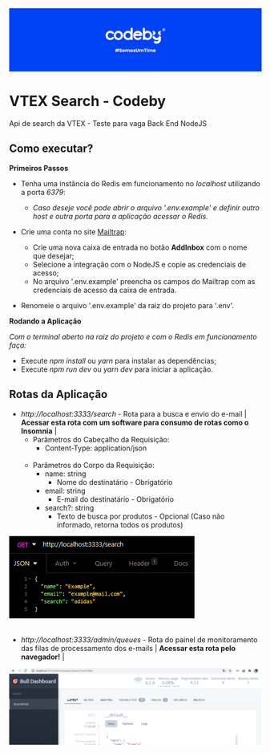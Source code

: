 <img src="assets/banner.jpg" />

# VTEX Search - **Codeby**
Api de search da VTEX - Teste para vaga Back End NodeJS

## Como executar?

**Primeiros Passos**

* Tenha uma instância do Redis em funcionamento no *localhost* utilizando a porta *6379*:
  * *Caso deseje você pode abrir o arquivo '.env.example' e definir outro host e outra porta para a aplicação acessar o Redis.*


* Crie uma conta no site [Mailtrap](https://mailtrap.io/):
  * Crie uma nova caixa de entrada no botão **AddInbox** com o nome que desejar;
  * Selecione a integração com o NodeJS e copie as credenciais de acesso;
  * No arquivo '.env.example' preencha os campos do Mailtrap com as credenciais de acesso da caixa de entrada.


* Renomeie o arquivo '.env.example' da raiz do projeto para '.env'.

**Rodando a Aplicação**

*Com o terminal aberto na raiz do projeto e com o Redis em funcionamento faça:*

* Execute *npm install* ou *yarn* para instalar as dependências;
* Execute *npm run dev* ou *yarn dev* para iniciar a aplicação.

## Rotas da Aplicação

* *http://localhost:3333/search* - Rota para a busca e envio do e-mail | **Acessar esta rota com um software para consumo de rotas como o Insomnia** |
  * Parâmetros do Cabeçalho da Requisição:
    * Content-Type: application/json <br/><br/>
  * Parâmetros do Corpo da Requisição:
    * name: string
      * Nome do destinatário - Obrigatório
    * email: string
      * E-mail do destinatário - Obrigatório
    * search?: string
      * Texto de busca por produtos - Opcional (Caso não informado, retorna todos os produtos)

<img src="assets/request_example.PNG" />
<br/>
<br/>

* *http://localhost:3333/admin/queues* - Rota do painel de monitoramento das filas de processamento dos e-mails | **Acessar esta rota pelo navegador!** |

<img src="assets/queues_board.PNG" />
